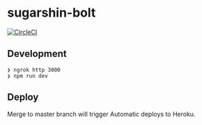 # sugarshin-bolt

[![CircleCI](https://circleci.com/gh/sugarshin/sugarshin-bolt/tree/master.svg?style=svg&circle-token=2007d9ccb9f8beb24cd67aa44634c85cdef84f53)](https://circleci.com/gh/sugarshin/sugarshin-bolt/tree/master)

## Development

```
❯ ngrok http 3000
❯ npm run dev
```

## Deploy

Merge to master branch will trigger Automatic deploys to Heroku.
